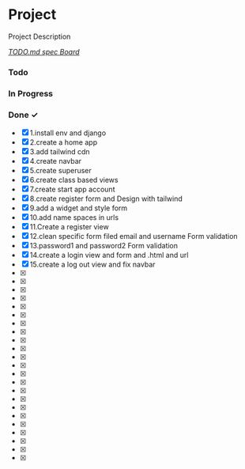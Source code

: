 # Project

Project Description

<em>[TODO.md spec Board](https://bit.ly/3fCwKfM)</em>

### Todo

### In Progress

### Done ✓

- [x] 1.install env and django
- [x] 2.create a home app
- [x] 3.add tailwind cdn
- [x] 4.create navbar
- [x] 5.create superuser
- [x] 6.create class based views
- [x] 7.create start app account
- [x] 8.create register form and Design with tailwind
- [x] 9.add a widget and style form
- [x] 10.add name spaces in urls
- [x] 11.Create a  register view
- [x] 12.clean specific form filed email and username Form validation
- [x] 13.password1 and password2 Form validation
- [x] 14.create a login view and form and .html and url
- [x] 15.create a log out view and fix navbar
- [x] 
- [x] 
- [x] 
- [x] 
- [x] 
- [x] 
- [x] 
- [x] 
- [x] 
- [x] 
- [x] 
- [x] 
- [x] 
- [x] 
- [x] 
- [x] 
- [x] 
- [x] 
- [x] 
- [x] 
- [x] 
- [x] 
- [x] 